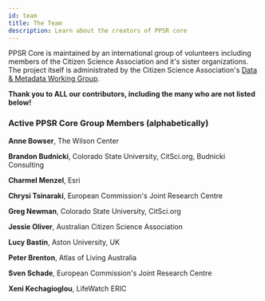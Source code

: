 ```yaml
---
id: team
title: The Team
description: Learn about the creators of PPSR core
---
```


PPSR Core is maintained by an international group of volunteers including members of the Citizen Science Association and it's sister organizations. The project itself is administrated by the Citizen Science Association's [Data & Metadata Working Group](https://www.citizenscience.org/get-involved/working-groups/data-and-metadata-working-group/).

**Thank you to ALL our contributors, including the many who are not listed below!**

### Active PPSR Core Group Members (alphabetically)

**Anne Bowser**, The Wilson Center

**Brandon Budnicki**, Colorado State University, CitSci.org, Budnicki Consulting  

**Charmel Menzel**, Esri

**Chrysi Tsinaraki**, European Commission's Joint Research Centre

**Greg Newman**, Colorado State University, CitSci.org

**Jessie Oliver**, Australian Citizen Science Association

**Lucy Bastin**, Aston University, UK

**Peter Brenton**, Atlas of Living Australia  

**Sven Schade**, European Commission's Joint Research Centre

**Xeni Kechagioglou**, LifeWatch ERIC

